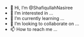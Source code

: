 - 👋 Hi, I’m @ShafiqullahNasiree
- 👀 I’m interested in ...
- 🌱 I’m currently learning ...
- 💞️ I’m looking to collaborate on ...
- 📫 How to reach me ...

<!---
ShafiqullahNasiree/ShafiqullahNasiree is a ✨ special ✨ repository because its `README.md` (this file) appears on your GitHub profile.
You can click the Preview link to take a look at your changes.
--->
